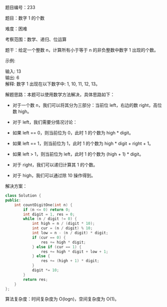 题目编号：233

题目：数字 1 的个数

难度：困难

考察范围：数学、递归、位运算

题干：给定一个整数 n，计算所有小于等于 n 的非负整数中数字 1 出现的个数。

示例:

输入: 13  
输出: 6  
解释: 数字 1 出现在以下数字中: 1, 10, 11, 12, 13。

解题思路：本题可以使用数学方法解决，具体思路如下：

- 对于一个数 n，我们可以将其分为三部分：当前位 left，右边的数 right，高位数 high。
- 对于 left，我们需要分情况讨论：

- 如果 left == 0，则当前位为 0，此时 1 的个数为 high * digit。
- 如果 left == 1，则当前位为 1，此时 1 的个数为 high * digit + right + 1。
- 如果 left > 1，则当前位为 left，此时 1 的个数为 (high + 1) * digit。

- 对于 right，我们可以递归计算其 1 的个数。
- 对于 high，我们可以通过除 10 操作得到。

解决方案：

```cpp
class Solution {
public:
    int countDigitOne(int n) {
        if (n <= 0) return 0;
        int digit = 1, res = 0;
        while (n / digit != 0) {
            int high = n / (digit * 10);
            int cur = (n / digit) % 10;
            int low = n - (n / digit) * digit;
            if (cur == 0) {
                res += high * digit;
            } else if (cur == 1) {
                res += high * digit + low + 1;
            } else {
                res += (high + 1) * digit;
            }
            digit *= 10;
        }
        return res;
    }
};
```

算法复杂度：时间复杂度为 O(logn)，空间复杂度为 O(1)。